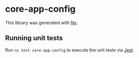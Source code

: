 # core-app-config

This library was generated with [Nx](https://nx.dev).

## Running unit tests

Run `nx test core-app-config` to execute the unit tests via [Jest](https://jestjs.io).
